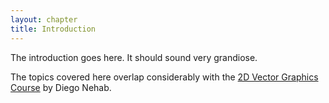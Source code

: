 ```yaml
---
layout: chapter
title: Introduction
---
```

The introduction goes here. It should sound very grandiose.

The topics covered here overlap considerably with the [2D Vector Graphics Course] by Diego Nehab.

[2D Vector Graphics Course]: http://w3.impa.br/~diego/teaching/vg/